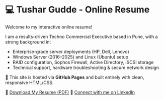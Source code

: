 # 💻 Tushar Gudde - Online Resume

Welcome to my interactive online resume!

I am a results-driven Techno Commercial Executive based in Pune, with a strong background in:
- Enterprise-grade server deployments (HP, Dell, Lenovo)
- Windows Server (2016–2025) and Linux (Ubuntu) setup
- RAID configuration, Sophos Firewall, Active Directory, iSCSI storage
- Technical support, hardware troubleshooting & secure network design

🚀 This site is hosted via **GitHub Pages** and built entirely with clean, responsive HTML/CSS.

📄 [Download My Resume (PDF)](https://guddetushar2161.github.io/)
🔗 [Connect with me on LinkedIn](https://www.linkedin.com/in/guddetushar2161/)

